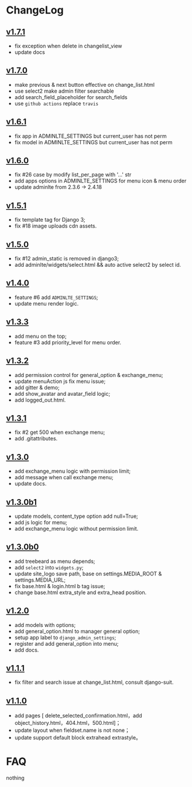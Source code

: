# ChangeLog
## [v1.7.1](https://github.com/wuyue92tree/django-adminlte-ui/releases/tag/1.7.0)
- fix exception when delete in changelist_view
- update docs

## [v1.7.0](https://github.com/wuyue92tree/django-adminlte-ui/releases/tag/1.7.0)
- make previous & next button effective on change_list.html
- use select2 make admin filter searchable
- add search_field_placeholder for search_fields
- use `github actions` replace `travis`

## [v1.6.1](https://github.com/wuyue92tree/django-adminlte-ui/releases/tag/1.6.1)
- fix app in ADMINLTE_SETTINGS but current_user has not perm
- fix model in ADMINLTE_SETTINGS but current_user has not perm

## [v1.6.0](https://github.com/wuyue92tree/django-adminlte-ui/releases/tag/1.6.0)

- fix #26 case by modify list_per_page with '…' str
- add apps options in ADMINLTE_SETTINGS for menu icon & menu order
- update adminlte from 2.3.6 -> 2.4.18

## [v1.5.1](https://github.com/wuyue92tree/django-adminlte-ui/releases/tag/1.5.1)

- fix template tag for Django 3;
- fix #18 image uploads cdn assets.

## [v1.5.0](https://github.com/wuyue92tree/django-adminlte-ui/releases/tag/1.5.0)

- fix #12 admin_static is removed in django3;
- add adminlte/widgets/select.html && auto active select2 by select id.

## [v1.4.0](https://github.com/wuyue92tree/django-adminlte-ui/releases/tag/1.4.0)

- feature #6 add `ADMINLTE_SETTINGS`;
- update menu render logic.

## [v1.3.3](https://github.com/wuyue92tree/django-adminlte-ui/releases/tag/1.3.3)

- add menu on the top;
- feature #3 add priority_level for menu order.

## [v1.3.2](https://github.com/wuyue92tree/django-adminlte-ui/releases/tag/1.3.2)

- add permission control for general_option & exchange_menu;
- update menuAction js fix menu issue;
- add gitter & demo;
- add show_avatar and avatar_field logic;
- add logged_out.html.

## [v1.3.1](https://github.com/wuyue92tree/django-adminlte-ui/releases/tag/1.3.1)

- fix #2 get 500 when exchange menu;
- add .gitattributes.

## [v1.3.0](https://github.com/wuyue92tree/django-adminlte-ui/releases/tag/1.3.0)

- add exchange_menu logic with permission limit;
- add message when call exchange menu;
- update docs.

## [v1.3.0b1](https://github.com/wuyue92tree/django-adminlte-ui/releases/tag/1.3.0b1)

- update models, content_type option add null=True;
- add js logic for menu;
- add exchange_menu logic without permission limit.

## [v1.3.0b0](https://github.com/wuyue92tree/django-adminlte-ui/releases/tag/1.3.0b0)

- add treebeard as menu depends;
- add `select2` into `widgets.py`;
- update site_logo save path, base on settings.MEDIA_ROOT & settings.MEDIA_URL;
- fix base.html & login.html b tag issue;
- change base.html extra_style and extra_head position.

## [v1.2.0](https://github.com/wuyue92tree/django-adminlte-ui/releases/tag/1.2.0)

- add models with options;
- add general_option.html to manager general option;
- setup app label to `django_admin_settings`;
- register and add general_option into menu;
- add docs.

## [v1.1.1](https://github.com/wuyue92tree/django-adminlte-ui/releases/tag/1.1.1)

- fix filter and search issue at change_list.html, consult django-suit.

## [v1.1.0](https://github.com/wuyue92tree/django-adminlte-ui/releases/tag/1.1.0)

- add pages [ delete_selected_confirmation.html，add object_history.html，404.html，500.html]；
- update layout when fieldset.name is not none；
- update support default block extrahead extrastyle。

# FAQ

nothing